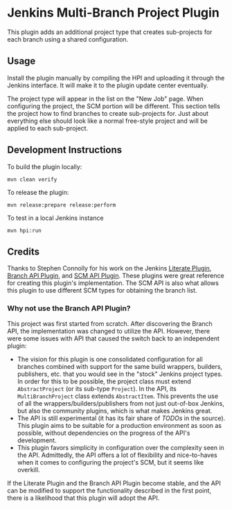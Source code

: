 # Jenkins Multi-Branch Project Plugin

This plugin adds an additional project type that creates sub-projects for each
branch using a shared configuration.

## Usage

Install the plugin manually by compiling the HPI and uploading it through the
Jenkins interface.  It will make it to the plugin update center eventually.

The project type will appear in the list on the "New Job" page.  When
configuring the project, the SCM portion will be different.  This section tells
the project how to find branches to create sub-projects for.  Just about
everything else should look like a normal free-style project and will be
applied to each sub-project.

## Development Instructions

To build the plugin locally:

    mvn clean verify

To release the plugin:

    mvn release:prepare release:perform

To test in a local Jenkins instance

    mvn hpi:run

## Credits

Thanks to Stephen Connolly for his work on the Jenkins
[Literate Plugin](https://github.com/jenkinsci/literate-plugin),
[Branch API Plugin](https://github.com/jenkinsci/branch-api-plugin), and
[SCM API Plugin](https://github.com/jenkinsci/scm-api-plugin).  These plugins
were great reference for creating this plugin's implementation.  The SCM API
is also what allows this plugin to use different SCM types for obtaining the
branch list.

### Why not use the Branch API Plugin?

This project was first started from scratch.  After discovering the Branch API,
the implementation was changed to utilize the API.  However, there were some
issues with API that caused the switch back to an independent plugin:

* The vision for this plugin is one consolidated configuration for all branches
  combined with support for the same build wrappers, builders, publishers, etc.
  that you would see in the "stock" Jenkins project types.  In order for this to
  be possible, the project class must extend ```AbstractProject``` (or its
  sub-type ```Project```).  In the API, its ```MultiBranchProject``` class
  extends ```AbstractItem```.  This prevents the use of all the
  wrappers/builders/publishers from not just out-of-box Jenkins, but also the
  community plugins, which is what makes Jenkins great.
* The API is still experimental (it has its fair share of _TODOs_ in the
  source).  This plugin aims to be suitable for a production environment as soon
  as possible, without dependencies on the progress of the API's development.
* This plugin favors simplicity in configuration over the complexity seen in the
  API.  Admittedly, the API offers a lot of flexibility and nice-to-haves when
  it comes to configuring the project's SCM, but it seems like overkill.

If the Literate Plugin and the Branch API Plugin become stable, and the API can
be modified to support the functionality described in the first point, there is
a likelihood that this plugin will adopt the API.

